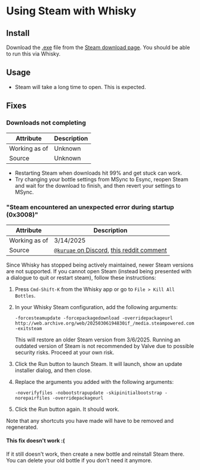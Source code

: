# Using Steam with Whisky

## Install

Download the [.exe](https://cdn.cloudflare.steamstatic.com/client/installer/SteamSetup.exe) file from the [Steam download page](https://store.steampowered.com/about/).
You should be able to run this via Whisky.

## Usage

- Steam will take a long time to open. This is expected.

## Fixes

### Downloads not completing

| Attribute | Description |
| --------- | ----------- |
| Working as of | Unknown |
| Source | Unknown |

- Restarting Steam when downloads hit 99% and get stuck can work.
- Try changing your bottle settings from MSync to Esync, reopen Steam and wait
  for the download to finish, and then revert your settings to MSync.

### "Steam encountered an unexpected error during startup (0x3008)"

| Attribute | Description |
| --------- | ----------- |
| Working as of | 3/14/2025 |
| Source | [`@kuruae` on Discord](https://discord.com/channels/1115955071549702235/1224176817372659774/1303823720179040326), [this reddit comment](https://www.reddit.com/r/macgaming/comments/1gl55mn/comment/lvt4hu2/) |

Since Whisky has stopped being actively maintained, newer Steam versions are not
supported. If you cannot open Steam (instead being presented with a dialogue to
quit or restart steam), follow these instructions:

1. Press `Cmd-Shift-K` from the Whisky app or go to `File > Kill All Bottles`.

2. In your Whisky Steam configuration, add the following arguments:

    ```
    -forcesteamupdate -forcepackagedownload -overridepackageurl http://web.archive.org/web/20250306194830if_/media.steampowered.com/client -exitsteam
    ```

    This will restore an older Steam version from 3/6/2025. Running an outdated
    version of Steam is not recommended by Valve due to possible security risks.
    Proceed at your own risk.

4. Click the Run button to launch Steam. It will launch, show an update
   installer dialog, and then close.

5. Replace the arguments you added with the following arguments:

    ```
    -noverifyfiles -nobootstrapupdate -skipinitialbootstrap -norepairfiles -overridepackageurl
    ```

6. Click the Run button again. It should work.

Note that any shortcuts you have made will have to be removed and regenerated.

#### This fix doesn't work :(

If it still doesn't work, then create a new bottle and reinstall Steam there.
You can delete your old bottle if you don't need it anymore.
